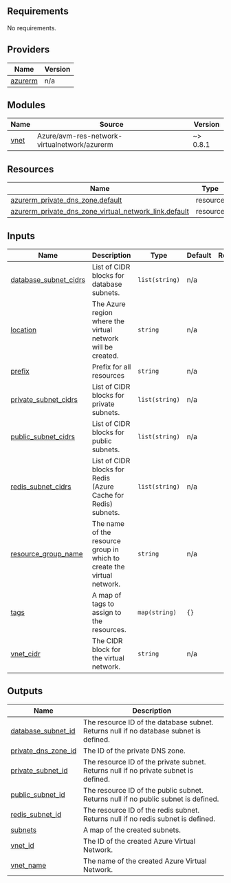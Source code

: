 <!-- BEGIN_TF_DOCS -->
## Requirements

No requirements.

## Providers

| Name | Version |
|------|---------|
| <a name="provider_azurerm"></a> [azurerm](#provider\_azurerm) | n/a |

## Modules

| Name | Source | Version |
|------|--------|---------|
| <a name="module_vnet"></a> [vnet](#module\_vnet) | Azure/avm-res-network-virtualnetwork/azurerm | ~> 0.8.1 |

## Resources

| Name | Type |
|------|------|
| [azurerm_private_dns_zone.default](https://registry.terraform.io/providers/hashicorp/azurerm/latest/docs/resources/private_dns_zone) | resource |
| [azurerm_private_dns_zone_virtual_network_link.default](https://registry.terraform.io/providers/hashicorp/azurerm/latest/docs/resources/private_dns_zone_virtual_network_link) | resource |

## Inputs

| Name | Description | Type | Default | Required |
|------|-------------|------|---------|:--------:|
| <a name="input_database_subnet_cidrs"></a> [database\_subnet\_cidrs](#input\_database\_subnet\_cidrs) | List of CIDR blocks for database subnets. | `list(string)` | n/a | yes |
| <a name="input_location"></a> [location](#input\_location) | The Azure region where the virtual network will be created. | `string` | n/a | yes |
| <a name="input_prefix"></a> [prefix](#input\_prefix) | Prefix for all resources | `string` | n/a | yes |
| <a name="input_private_subnet_cidrs"></a> [private\_subnet\_cidrs](#input\_private\_subnet\_cidrs) | List of CIDR blocks for private subnets. | `list(string)` | n/a | yes |
| <a name="input_public_subnet_cidrs"></a> [public\_subnet\_cidrs](#input\_public\_subnet\_cidrs) | List of CIDR blocks for public subnets. | `list(string)` | n/a | yes |
| <a name="input_redis_subnet_cidrs"></a> [redis\_subnet\_cidrs](#input\_redis\_subnet\_cidrs) | List of CIDR blocks for Redis (Azure Cache for Redis) subnets. | `list(string)` | n/a | yes |
| <a name="input_resource_group_name"></a> [resource\_group\_name](#input\_resource\_group\_name) | The name of the resource group in which to create the virtual network. | `string` | n/a | yes |
| <a name="input_tags"></a> [tags](#input\_tags) | A map of tags to assign to the resources. | `map(string)` | `{}` | no |
| <a name="input_vnet_cidr"></a> [vnet\_cidr](#input\_vnet\_cidr) | The CIDR block for the virtual network. | `string` | n/a | yes |

## Outputs

| Name | Description |
|------|-------------|
| <a name="output_database_subnet_id"></a> [database\_subnet\_id](#output\_database\_subnet\_id) | The resource ID of the database subnet. Returns null if no database subnet is defined. |
| <a name="output_private_dns_zone_id"></a> [private\_dns\_zone\_id](#output\_private\_dns\_zone\_id) | The ID of the private DNS zone. |
| <a name="output_private_subnet_id"></a> [private\_subnet\_id](#output\_private\_subnet\_id) | The resource ID of the private subnet. Returns null if no private subnet is defined. |
| <a name="output_public_subnet_id"></a> [public\_subnet\_id](#output\_public\_subnet\_id) | The resource ID of the public subnet. Returns null if no public subnet is defined. |
| <a name="output_redis_subnet_id"></a> [redis\_subnet\_id](#output\_redis\_subnet\_id) | The resource ID of the redis subnet. Returns null if no redis subnet is defined. |
| <a name="output_subnets"></a> [subnets](#output\_subnets) | A map of the created subnets. |
| <a name="output_vnet_id"></a> [vnet\_id](#output\_vnet\_id) | The ID of the created Azure Virtual Network. |
| <a name="output_vnet_name"></a> [vnet\_name](#output\_vnet\_name) | The name of the created Azure Virtual Network. |
<!-- END_TF_DOCS -->